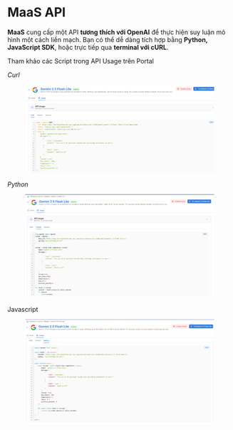 # MaaS API

**MaaS** cung cấp một API **tương thích với OpenAI** để thực hiện suy luận mô hình một cách liền mạch. Bạn có thể dễ dàng tích hợp bằng **Python, JavaScript SDK**, hoặc trực tiếp qua **terminal với cURL**.

Tham khảo các Script trong API Usage trên Portal

_Curl_

<figure><img src="../../../.gitbook/assets/image.png" alt=""><figcaption></figcaption></figure>

_Python_

<figure><img src="../../../.gitbook/assets/image (3).png" alt=""><figcaption></figcaption></figure>

Javascript

<figure><img src="../../../.gitbook/assets/image (4).png" alt=""><figcaption></figcaption></figure>
